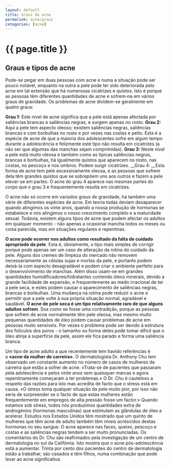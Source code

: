 ```yaml
---
layout: default
title: Graus do acne
permalink: acne/graus
categories: [acne]
---
```


# {{ page.title }}

## Graus e tipos de acne

Pode-se pegar em duas pessoas com acne e numa a situação pode ser pouco notável, enquanto na outra a pele pode ter sido deteriorada pelo acne em tal extensão que há numerosas cicatrizes e quistos. Isto é porque as pessoas têm diferentes quantidades de acne e sofrem-na em vários graus de gravidade. Os problemas de acne dividem-se geralmente em quatro graus:

__Grau 1:__ Este nível de acne significa que a pele está apenas afectada por saliências brancas e saliências negras, e surgem apenas no rosto.
__Grau 2:__ Aqui a pele tem aspecto oleoso; existem saliências negras, saliências brancas e com borbulhas no rosto e por vezes nas costas e peito. Esta é a espécie de acne de que a maioria dos adolescentes sofre em algum tempo durante a adolescência e felizmente este tipo não resulta em cicatrizes (a não ser que algumas das manchas sejam comprimidas).
__Grau 3:__ Neste nível a pele está muito oleosa e também como as típicas saliências negras, brancas e borbulhas, há igualmente quistos que aparecem no rosto, nas costas, no pescoço e nos ombros. Podem surgir cicatrizes.
__Grau 4: __Esta forma de acne tem pele excessivamente oleosa, e as pessoas que sofrem dela têm grandes quistos que se sobrepõem uns aos outros e fazem a pele elevar-se em partes. O acne do grau 4 aparece nas mesmas partes do corpo que o grau 3 e frequentemente resulta em cicatrizes.

O acne não só ocorre em variados graus de gravidade, há também uma série de diferentes espécies de acne. Em teoria todas deviam desaparecer quando atingimos os vinte anos, quando a nossa produção de hormonas se estabelece e nós atingimos o nosso crescimento completo e a maturidade sexual. Todavia, existem alguns tipos de acne que podem afectar os adultos em qualquer momento - não apenas a ocasional mancha todos os meses ou coisa parecida, mas em situações regulares e repentinas.

__O acne pode ocorrer nos adultos como resultado da falta de cuidado apropriado da pele__. Esta é, obviamente, o tipo mais simples de corrigir porque pode apenas ser um caso de alteração da rotina do cuidado da pele. Alguns dos cremes de limpeza do mercado não removem necessariamente as células sujas e mortas da pele, e portanto podem deixá-la com aspecto desagradável e podem criar o ambiente perfeito para o desenvolvimento de manchas. Além disso usam-se em grandes quantidades humidificadores/hidratantes contendo óleos minerais, devido a grande facilidade de expansão, e frequentemente ao medo irracional de ter a pele seca, e estes podem causar o aparecimento de saliências negras, brancas e borbulhas. Uma mudança na rotina pode reduzir o acne e permitir que a pele volte à sua própria situação normal, agradável e saudável.
__O acne de pele seca é um tipo relativamente raro de que alguns adultos sofrem__. Soa como se fosse uma contradição, porque as pessoas que sofrem de acne normalmente têm pele oleosa, mas mesmo muito pequenas quantidades de óleo podem causar problemas de acne em pessoas muito sensíveis. Por vezes o problema pode ser devido à estrutura dos folículos dos poros - o tamanho ou forma deles pode tomar difícil que o óleo atinja a superfície da pele, assim ele fica parado e forma uma saliência branca.

Um tipo de acne adulto a que recentemente tem havido referências é a __«acne da mulher de carreira»__. O dermatologista Dr. Anthony Chu tem observado um constante aumento no número de casos de mulheres de carreira que estão a sofrer de acne. «Trata-se de pacientes que passaram pela adolescência e pelos vinte anos sem quaisquer marcas e agora repentinamente começaram a ter problemas.» O Dr. Chu é cauteloso a respeito das razões para isto mas acredita de facto que o stress está em causa. «O stress toma qualquer situação da pele muito pior, por isso não seria de surpreender se o facto de que estas mulheres estão frequentemente em empregos de alta pressão fosse um factor.» Quando estamos sob stress, todos nós produzimos quantidades extra de androgénios (hormonas masculinas) que estimulam as glândulas de óleo a acelerar. Estudos nos Estados Unidos têm mostrado que um quinto de mulheres que têm acne de adulto também têm níveis acrescidos destas hormonas no seu sangue. O acne aparece nas faces, queixo, pescoço e costas e as saliências negras tendem a ser muito pronunciadas. Os comentários do Dr. Chu são reafirmados pela investigação de um centro de dermatologia no sul da Califómia. Isto mostra que o acne pós-adolescência está a aumentar. Trinta por cento dos pacientes do centro de dermatologia estão a trabalhar, são casados e têm filhos, numa combinação que pode levar ao acne significativa.
